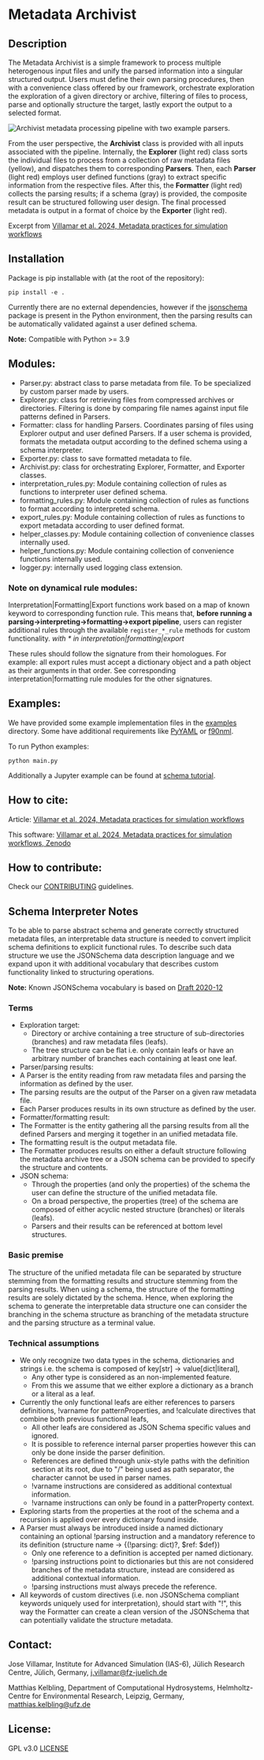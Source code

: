 # Metadata Archivist

## Description
The Metadata Archivist is a simple framework to process multiple heterogenous input files and unify the parsed information into a singular structured output.
Users must define their own parsing procedures, then with a convenience class offered by our framework, orchestrate exploration the exploration of a given directory or archive, filtering of files to process, parse and optionally structure the target, lastly export the output to a selected format.

![***Archivist* metadata processing pipeline with two example parsers.**](./docs/Archivist_Dataflow.svg "Archivist metadata processing pipeline with two example parsers")

From the user perspective, the **Archivist** class is provided with all inputs associated with the pipeline. Internally, the **Explorer** (light red) class sorts the individual files to process from a collection of raw metadata files (yellow), and dispatches them to corresponding **Parsers**.
Then, each **Parser** (light red) employs user defined functions (gray) to extract specific information from the respective files.
After this, the **Formatter** (light red) collects the parsing results; if a schema (gray) is provided, the composite result can be structured following user design. The final processed metadata is output in a format of choice by the **Exporter** (light red).

Excerpt from [Villamar et al. 2024, Metadata practices for simulation workflows]()


## Installation
Package is pip installable with (at the root of the repository):

```shell
pip install -e .
```

Currently there are no external dependencies, however if the [jsonschema](https://pypi.org/project/jsonschema/) package is present in the Python environment, then the parsing results can be automatically validated against a user defined schema.

**Note:** Compatible with Python >= 3.9


## Modules:
* Parser.py: abstract class to parse metadata from file. To be specialized by custom parser made by users.
* Explorer.py: class for retrieving files from compressed archives or directories. Filtering is done by comparing file names against input file patterns defined in Parsers.
* Formatter: class for handling Parsers. Coordinates parsing of files using Explorer output and user defined Parsers. If a user schema is provided, formats the metadata output according to the defined schema using a schema interpreter.
* Exporter.py: class to save formatted metadata to file.
* Archivist.py: class for orchestrating Explorer, Formatter, and Exporter classes.
* interpretation_rules.py: Module containing collection of rules as functions to interpreter user defined schema.
* formatting_rules.py: Module containing collection of rules as functions to format according to interpreted schema.
* export_rules.py: Module containing collection of rules as functions to export metadata according to user defined format.
* helper_classes.py: Module containing collection of convenience classes internally used.
* helper_functions.py: Module containing collection of convenience functions internally used.
* logger.py: internally used logging class extension.

### Note on dynamical rule modules:
Interpretation|Formatting|Export functions work based on a map of known keyword to corresponding function rule.
This means that, **before running a parsing->interpreting->formatting->export pipeline**, users can register additional rules through the available ```register_*_rule``` methods for custom functionality. *with \* in interpretation|formatting|export*

These rules should follow the signature from their homologues. For example: all export rules must accept a dictionary object and a path object as their arguments in that order. See corresponding interpretation|formatting rule modules for the other signatures.


## Examples:
We have provided some example implementation files in the [examples](./examples/) directory.
Some have additional requirements like [PyYAML](https://pypi.org/project/PyYAML/) or [f90nml](https://pypi.org/project/f90nml/).

To run Python examples:
```shell
python main.py
```

Additionally a Jupyter example can be found at [schema tutorial](./examples/schema_example4/schema_tutorial.ipynb).


## How to cite:
Article: [Villamar et al. 2024, Metadata practices for simulation workflows]()

This software: [Villamar et al. 2024, Metadata practices for simulation workflows, Zenodo](10.5281/zenodo.13442426)


## How to contribute:
Check our [CONTRIBUTING](./CONTRIBUTING.md) guidelines.


## Schema Interpreter Notes
To be able to parse abstract schema and generate correctly structured metadata files, an interpretable data structure is needed to convert implicit schema definitions to explicit functional rules. To describe such data structure we use the JSONSchema data description language and we expand upon it with additional vocabulary that describes custom functionality linked to structuring operations.

**Note:** Known JSONSchema vocabulary is based on [Draft 2020-12](https://json-schema.org/draft/2020-12/json-schema-core)


### Terms
* Exploration target:
  * Directory or archive containing a tree structure of sub-directories (branches) and raw metadata files (leafs).
  * The tree structure can be flat i.e. only contain leafs or have an arbitrary number of branches each containing at least one leaf.
* Parser/parsing results:
 * A Parser is the entity reading from raw metadata files and parsing the information as defined by the user.
 * The parsing results are the output of the Parser on a given raw metadata file.
 * Each Parser produces results in its own structure as defined by the user.
* Formatter/formatting result:
 * The Formatter is the entity gathering all the parsing results from all the defined Parsers and merging it together in an unified metadata file.
 * The formatting result is the output metadata file.
 * The Formatter produces results on either a default structure following the metadata archive tree or a JSON schema can be provided to specify the structure and contents.
* JSON schema:
  * Through the properties (and only the properties) of the schema the user can define the structure of the unified metadata file.
  * On a broad perspective, the properties (tree) of the schema are composed of either acyclic nested structure (branches) or literals (leafs).
  * Parsers and their results can be referenced at bottom level structures.


### Basic premise
The structure of the unified metadata file can be separated by structure stemming from the formatting results and structure stemming from the parsing results.
When using a schema, the structure of the formatting results are solely dictated by the schema.
Hence, when exploring the schema to generate the interpretable data structure one can consider the branching in the schema structure as branching of the metadata structure and the parsing structure as a terminal value.


### Technical assumptions
- We only recognize two data types in the schema, dictionaries and strings i.e. the schema is composed of key[str] -> value[dict|literal],
  - Any other type is considered as an non-implemented feature.
  - From this we assume that we either explore a dictionary as a branch or a literal as a leaf.
- Currently the only functional leafs are either references to parsers definitions, !varname for patternProperties, and !calculate directives that combine both previous functional leafs,
  - All other leafs are considered as JSON Schema specific values and ignored.
  - It is possible to reference internal parser properties however this can only be done inside the parser definition.
  - References are defined through unix-style paths with the definition section at its root, due to "/" being used as path separator, the character cannot be used in parser names.
  - !varname instructions are considered as additional contextual information.
  - !varname instructions can only be found in a patterProperty context.
- Exploring starts from the properties at the root of the schema and a recursion is applied over every dictionary found inside.
- A Parser must always be introduced inside a named dictionary containing an optional !parsing instruction and a mandatory reference to its definition (structure name -> {(!parsing: dict)?, $ref: $def})
  - Only one reference to a definition is accepted per named dictionary.
  - !parsing instructions point to dictionaries but this are not considered branches of the metadata structure, instead are considered as additional contextual information.
  - !parsing instructions must always precede the reference.
- All keywords of custom directives (i.e. non JSONSchema compliant keywords uniquely used for interpretation), should start with "!", this way the Formatter can create a clean version of the JSONSchema that can potentially validate the structure metadata.


## Contact:
Jose Villamar, Institute for Advanced Simulation (IAS-6), Jülich Research Centre, Jülich, Germany, j.villamar@fz-juelich.de

Matthias Kelbling, Department of Computational Hydrosystems, Helmholtz-Centre for Environmental Research, Leipzig, Germany, matthias.kelbling@ufz.de


## License:
GPL v3.0 [LICENSE](./LICENSE)
